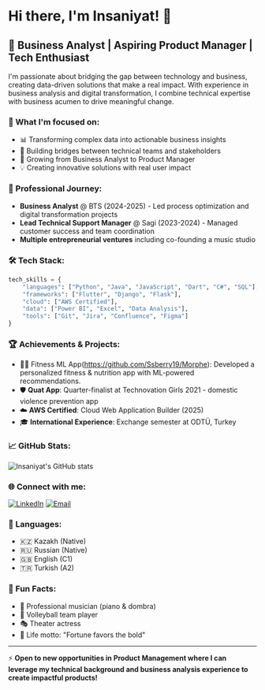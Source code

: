 # Hi there, I'm Insaniyat! 👋

## 🚀 Business Analyst | Aspiring Product Manager | Tech Enthusiast

I'm passionate about bridging the gap between technology and business, creating data-driven solutions that make a real impact. With experience in business analysis and digital transformation, I combine technical expertise with business acumen to drive meaningful change.

### 🎯 What I'm focused on:
- 📊 Transforming complex data into actionable business insights
- 🤝 Building bridges between technical teams and stakeholders
- 🌱 Growing from Business Analyst to Product Manager
- 💡 Creating innovative solutions with real user impact

### 💼 Professional Journey:
- **Business Analyst** @ BTS (2024-2025) - Led process optimization and digital transformation projects
- **Lead Technical Support Manager** @ Sagi (2023-2024) - Managed customer success and team coordination
- **Multiple entrepreneurial ventures** including co-founding a music studio

### 🛠️ Tech Stack:
```python
tech_skills = {
    "languages": ["Python", "Java", "JavaScript", "Dart", "C#", "SQL"],
    "frameworks": ["Flutter", "Django", "Flask"],
    "cloud": ["AWS Certified"],
    "data": ["Power BI", "Excel", "Data Analysis"],
    "tools": ["Git", "Jira", "Confluence", "Figma"]
}
```

### 🏆 Achievements & Projects:
- 🏃‍♀️ Fitness ML App(https://github.com/Ssberry19/Morphe): Developed a personalized fitness & nutrition app with ML-powered recommendations. 
- 🛡️ **Quat App**: Quarter-finalist at Technovation Girls 2021 - domestic violence prevention app
- ☁️ **AWS Certified**: Cloud Web Application Builder (2025)
- 🎓 **International Experience**: Exchange semester at ODTÜ, Turkey

### 📈 GitHub Stats:
![Insaniyat's GitHub stats](https://github-readme-stats.vercel.app/api?username=Ssberry19&show_icons=true&theme=radical)

### 🌐 Connect with me:
[![LinkedIn](https://img.shields.io/badge/LinkedIn-0077B5?style=for-the-badge&logo=linkedin&logoColor=white)](https://linkedin.com/in/insaniyat-tungushpayeva)
[![Email](https://img.shields.io/badge/Email-D14836?style=for-the-badge&logo=gmail&logoColor=white)](mailto:insaniyat.tungushpayeva@gmail.com)

### 💬 Languages:
- 🇰🇿 Kazakh (Native)
- 🇷🇺 Russian (Native)  
- 🇬🇧 English (C1)
- 🇹🇷 Turkish (A2)

### 🎵 Fun Facts:
- 🎹 Professional musician (piano & dombra)
- 🏐 Volleyball team player
- 🎭 Theater actress
- 💙 Life motto: "Fortune favors the bold"

---

⚡ **Open to new opportunities in Product Management where I can leverage my technical background and business analysis experience to create impactful products!**

